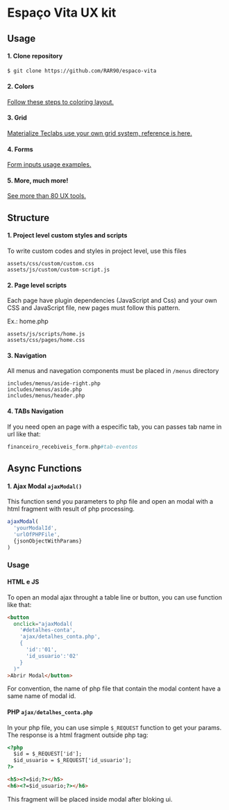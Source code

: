 # Espaço Vita UX kit

## Usage
#### 1. Clone repository
``` bash
$ git clone https://github.com/RAR90/espaco-vita
```
#### 2. Colors
[Follow these steps to coloring layout.](https://teclabs.com.br/html/materialize.teclabs/css-color.html)

#### 3. Grid
[Materialize Teclabs use your own grid system, reference is here.](https://teclabs.com.br/html/materialize.teclabs/css-grid.html)

#### 4. Forms
[Form inputs usage examples.](https://teclabs.com.br/html/materialize.teclabs/form-layouts.html)

#### 5. More, much more!
[See more than 80 UX tools.](https://teclabs.com.br/html/materialize.teclabs)

## Structure
#### 1. Project level custom styles and scripts

To write custom codes and styles in project level, use this files
```
assets/css/custom/custom.css
assets/js/custom/custom-script.js
```

#### 2. Page level scripts

Each page have plugin dependencies (JavaScript and Css) and your own CSS and JavaScript file, new pages must follow this pattern.

Ex.: home.php
```
assets/js/scripts/home.js
assets/css/pages/home.css
```

#### 3. Navigation

All menus and navegation components must be placed in `/menus` directory
```
includes/menus/aside-right.php
includes/menus/aside.php
includes/menus/header.php
```

#### 4. TABs Navigation

If you need open an page with a especific tab, you can passes tab name in url like that:
```php
financeiro_recebiveis_form.php#tab-eventos
```

## Async Functions
#### 1. Ajax Modal `ajaxModal()`

This function send you parameters to php file and open an modal with a html fragment with result of php processing.

```js
ajaxModal(
  'yourModalId',
  'urlOfPHPFile',
  {jsonObjectWithParams}
)
```
### Usage
#### HTML e JS
To open an modal ajax throught a table line or button, you can use  function like that:

```html
<button
  onclick="ajaxModal(
    '#detalhes-conta',
    'ajax/detalhes_conta.php',
    {
      'id':'01',
      'id_usuario':'02'
    }
  )"
>Abrir Modal</button>
```

For convention, the name of php file that contain the modal content have a same name of modal id.

#### PHP `ajax/detalhes_conta.php`
In your php file, you can use simple `$_REQUEST` function to get your params. The response is a html fragment outside php tag:

```html
<?php
  $id = $_REQUEST['id'];
  $id_usuario = $_REQUEST['id_usuario'];
?>

<h5><?=$id;?></h5>
<h6><?=$id_usuario;?></h6>
```

This fragment will be placed inside modal after bloking ui.

